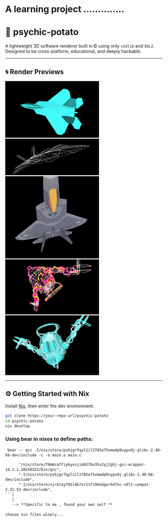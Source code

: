 # A learning project ..............

# 🥔 psychic-potato

A lightweight 3D software renderer built in **C** using only `stdlib` and `SDL2`.
Designed to be cross-platform, educational, and deeply hackable.

---

## 🌀 Render Previews
  <img src="/assets/1.png" width="300"/>
  <img src="/assets/2.png" width="300"/>
  <img src="/assets/3.png" width="300"/>
  <img src="/assets/4.png" width="300"/>
  <img src="/assets/5.png" width="300"/>
  
---

## ⚙️ Getting Started with Nix

Install [Nix](https://nixos.org/download.html), then enter the dev environment:

```bash
git clone https://your-repo-url/psychic-potato
cd psychic-potato
nix develop
```
### Using bear in nixos to define paths:

```
 bear -- gcc -I/nix/store/pz6jgrfqyl2il2785a75vmwdp9vypv0j-glibc-2.40-66-dev/include -c -o main.o main.c
```
```compile_json
      "/nix/store/f0m6caffiykyvsjim9376a3hx2yj2ghj-gcc-wrapper-14.2.1.20250322/bin/gcc",
      "-I/nix/store/pz6jgrfqyl2il2785a75vmwdp9vypv0j-glibc-2.40-66-dev/include",
      "-I/nix/store/vjrb1ayf85l4b7xr21fi9kkdgxrk4fnc-sdl2-compat-2.32.52-dev/include",
```|
   |
   --> **Specific to me , found your own self **

choose nix files wisely...

